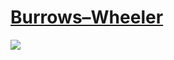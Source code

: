 # [Burrows–Wheeler](https://coursera.cs.princeton.edu/algs4/assignments/burrows/specification.php)
<img src="https://github.com/pzl233/Princeton_Algorithms/blob/master/BurrowsWheeler/coursera.cs.princeton.edu%20(2)-gigapixel-scale-2_00x.jpg"><br>

